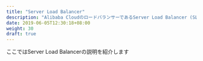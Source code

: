 ```yaml
---
title: "Server Load Balancer"
description: "Alibaba CloudのロードバランサーであるServer Load Balancer (SLB)の利用方法を紹介します"
date: 2019-06-05T12:30:18+08:00
weight: 30
draft: true
---
```

ここではServer Load Balancerの説明を紹介します